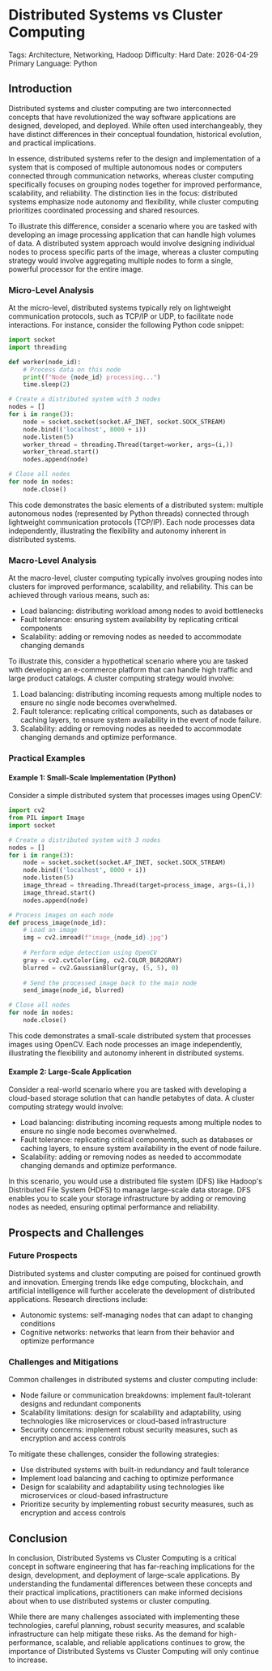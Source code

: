# Distributed Systems vs Cluster Computing
Tags: Architecture, Networking, Hadoop
Difficulty: Hard
Date: 2026-04-29
Primary Language: Python

## Introduction

Distributed systems and cluster computing are two interconnected concepts that have revolutionized the way software applications are designed, developed, and deployed. While often used interchangeably, they have distinct differences in their conceptual foundation, historical evolution, and practical implications.

In essence, distributed systems refer to the design and implementation of a system that is composed of multiple autonomous nodes or computers connected through communication networks, whereas cluster computing specifically focuses on grouping nodes together for improved performance, scalability, and reliability. The distinction lies in the focus: distributed systems emphasize node autonomy and flexibility, while cluster computing prioritizes coordinated processing and shared resources.

To illustrate this difference, consider a scenario where you are tasked with developing an image processing application that can handle high volumes of data. A distributed system approach would involve designing individual nodes to process specific parts of the image, whereas a cluster computing strategy would involve aggregating multiple nodes to form a single, powerful processor for the entire image.

### Micro-Level Analysis

At the micro-level, distributed systems typically rely on lightweight communication protocols, such as TCP/IP or UDP, to facilitate node interactions. For instance, consider the following Python code snippet:

```python
import socket
import threading

def worker(node_id):
    # Process data on this node
    print(f"Node {node_id} processing...")
    time.sleep(2)

# Create a distributed system with 3 nodes
nodes = []
for i in range(3):
    node = socket.socket(socket.AF_INET, socket.SOCK_STREAM)
    node.bind(('localhost', 8000 + i))
    node.listen(5)
    worker_thread = threading.Thread(target=worker, args=(i,))
    worker_thread.start()
    nodes.append(node)

# Close all nodes
for node in nodes:
    node.close()
```

This code demonstrates the basic elements of a distributed system: multiple autonomous nodes (represented by Python threads) connected through lightweight communication protocols (TCP/IP). Each node processes data independently, illustrating the flexibility and autonomy inherent in distributed systems.

### Macro-Level Analysis

At the macro-level, cluster computing typically involves grouping nodes into clusters for improved performance, scalability, and reliability. This can be achieved through various means, such as:

* Load balancing: distributing workload among nodes to avoid bottlenecks
* Fault tolerance: ensuring system availability by replicating critical components
* Scalability: adding or removing nodes as needed to accommodate changing demands

To illustrate this, consider a hypothetical scenario where you are tasked with developing an e-commerce platform that can handle high traffic and large product catalogs. A cluster computing strategy would involve:

1. Load balancing: distributing incoming requests among multiple nodes to ensure no single node becomes overwhelmed.
2. Fault tolerance: replicating critical components, such as databases or caching layers, to ensure system availability in the event of node failure.
3. Scalability: adding or removing nodes as needed to accommodate changing demands and optimize performance.

### Practical Examples

#### Example 1: Small-Scale Implementation (Python)

Consider a simple distributed system that processes images using OpenCV:

```python
import cv2
from PIL import Image
import socket

# Create a distributed system with 3 nodes
nodes = []
for i in range(3):
    node = socket.socket(socket.AF_INET, socket.SOCK_STREAM)
    node.bind(('localhost', 8000 + i))
    node.listen(5)
    image_thread = threading.Thread(target=process_image, args=(i,))
    image_thread.start()
    nodes.append(node)

# Process images on each node
def process_image(node_id):
    # Load an image
    img = cv2.imread(f"image_{node_id}.jpg")
    
    # Perform edge detection using OpenCV
    gray = cv2.cvtColor(img, cv2.COLOR_BGR2GRAY)
    blurred = cv2.GaussianBlur(gray, (5, 5), 0)
    
    # Send the processed image back to the main node
    send_image(node_id, blurred)

# Close all nodes
for node in nodes:
    node.close()
```

This code demonstrates a small-scale distributed system that processes images using OpenCV. Each node processes an image independently, illustrating the flexibility and autonomy inherent in distributed systems.

#### Example 2: Large-Scale Application

Consider a real-world scenario where you are tasked with developing a cloud-based storage solution that can handle petabytes of data. A cluster computing strategy would involve:

* Load balancing: distributing incoming requests among multiple nodes to ensure no single node becomes overwhelmed.
* Fault tolerance: replicating critical components, such as databases or caching layers, to ensure system availability in the event of node failure.
* Scalability: adding or removing nodes as needed to accommodate changing demands and optimize performance.

In this scenario, you would use a distributed file system (DFS) like Hadoop's Distributed File System (HDFS) to manage large-scale data storage. DFS enables you to scale your storage infrastructure by adding or removing nodes as needed, ensuring optimal performance and reliability.

## Prospects and Challenges

### Future Prospects

Distributed systems and cluster computing are poised for continued growth and innovation. Emerging trends like edge computing, blockchain, and artificial intelligence will further accelerate the development of distributed applications. Research directions include:

* Autonomic systems: self-managing nodes that can adapt to changing conditions
* Cognitive networks: networks that learn from their behavior and optimize performance

### Challenges and Mitigations

Common challenges in distributed systems and cluster computing include:

* Node failure or communication breakdowns: implement fault-tolerant designs and redundant components
* Scalability limitations: design for scalability and adaptability, using technologies like microservices or cloud-based infrastructure
* Security concerns: implement robust security measures, such as encryption and access controls

To mitigate these challenges, consider the following strategies:

* Use distributed systems with built-in redundancy and fault tolerance
* Implement load balancing and caching to optimize performance
* Design for scalability and adaptability using technologies like microservices or cloud-based infrastructure
* Prioritize security by implementing robust security measures, such as encryption and access controls

## Conclusion

In conclusion, Distributed Systems vs Cluster Computing is a critical concept in software engineering that has far-reaching implications for the design, development, and deployment of large-scale applications. By understanding the fundamental differences between these concepts and their practical implications, practitioners can make informed decisions about when to use distributed systems or cluster computing.

While there are many challenges associated with implementing these technologies, careful planning, robust security measures, and scalable infrastructure can help mitigate these risks. As the demand for high-performance, scalable, and reliable applications continues to grow, the importance of Distributed Systems vs Cluster Computing will only continue to increase.